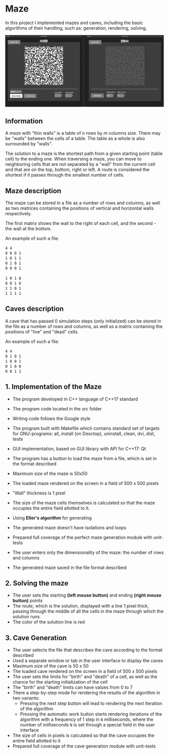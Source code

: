 # Maze

In this project I implemented mazes and caves, including the basic algorithms of their handling, such as: generation, rendering, solving.

![Maze](img/cm.png)


## Information

A maze with "thin walls" is a table of _n_ rows by _m_ columns size. There may be "walls" between the cells of a table. The table as a whole is also surrounded by "walls".

The solution to a maze is the shortest path from a given starting point (table cell) to the ending one.
When traversing a maze, you can move to neighboring cells that are not separated by a "wall" from the current cell and that are on the top, bottom, right or left.
A route is considered the shortest if it passes through the smallest number of cells.

## Maze description

The maze can be stored in a file as a number of rows and columns, as well as two matrices containing the positions of vertical and horizontal walls respectively.

The first matrix shows the wall to the right of each cell, and the second - the wall at the bottom.

An example of such a file:
```
4 4
0 0 0 1
1 0 1 1
0 1 0 1
0 0 0 1

1 0 1 0
0 0 1 0
1 1 0 1
1 1 1 1
```
## Caves description

A cave that has passed 0 simulation steps (only initialized) can be stored in the file as a number of rows and columns, as well as a matrix containing the positions of "live" and "dead" cells.

An example of such a file:
```
4 4
0 1 0 1
1 0 0 1
0 1 0 0
0 0 1 1
```

## 1. Implementation of the Maze

- The program developed in C++ language of C++17 standard
- The program code located in the src folder
- Writing code follows the Google style
- The program built with Makefile which contains standard set of targets for GNU-programs: all, install (on Desctop), uninstall, clean, dvi, dist, tests
- GUI implementation, based on GUI library with API for C++17: Qt
- The program has a button to load the maze from a file, which is set in the format described
- Maximum size of the maze is 50x50
- The loaded maze rendered on the screen in a field of 500 x 500 pixels
- "Wall" thickness is 1 pixel
- The size of the maze cells themselves is calculated so that the maze occupies the entire field allotted to it.

- Using **Eller's algorithm** for generating
- The generated maze doesn't have isolations and loops
- Prepared full coverage of the perfect maze generation module with unit-tests
- The user enters only the dimensionality of the maze: the number of rows and columns
- The generated maze saved in the file format described

## 2. Solving the maze

- The user sets the starting **(left mouse button)** and ending **(right mouse button)** points
- The route, which is the solution, displayed with a line 1 pixel thick, passing through the middle of all the cells in the maze through which the solution runs.
- The color of the solution line is red

## 3. Cave Generation

- The user selects the file that describes the cave according to the format described
- Used a separate window or tab in the user interface to display the caves
- Maximum size of the cave is 50 x 50
- The loaded cave rendered on the screen in a field of 500 x 500 pixels
- The user sets the limits for "birth" and "death" of a cell, as well as the chance for the starting initialization of the cell
- The "birth" and "death" limits can have values from 0 to 7
- There a step-by-step mode for rendering the results of the algorithm in two variants:
    - Pressing the next step button will lead to rendering the next iteration of the algorithm
    - Pressing the automatic work button starts rendering iterations of the algorithm with a frequency of 1 step in `N` milliseconds, where the number of milliseconds `N` is set through a special field in the user interface
- The size of cells in pixels is calculated so that the cave occupies the entire field allotted to it
- Prepared full coverage of the cave generation module with unit-tests
